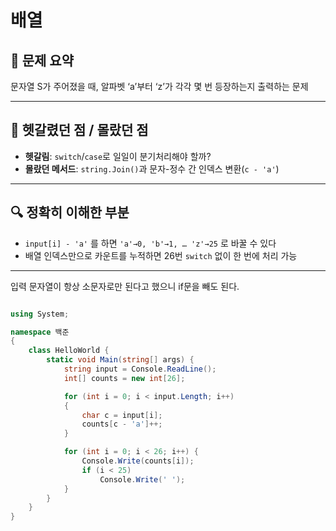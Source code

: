 # 배열

## 📝 문제 요약  
문자열 S가 주어졌을 때, 알파벳 ‘a’부터 ‘z’가 각각 몇 번 등장하는지 출력하는 문제  

---

## 🤔 헷갈렸던 점 / 몰랐던 점  
- **헷갈림**: `switch`/`case`로 일일이 분기처리해야 할까?  
- **몰랐던 메서드**: `string.Join()`과 문자-정수 간 인덱스 변환(`c - 'a'`)  

---

## 🔍 정확히 이해한 부분  
- `input[i] - 'a'` 를 하면 `'a'→0, 'b'→1, … 'z'→25` 로 바꿀 수 있다  
- 배열 인덱스만으로 카운트를 누적하면 26번 `switch` 없이 한 번에 처리 가능  

---

입력 문자열이 항상 소문자로만 된다고 했으니 if문을 빼도 된다.

```cs

using System;

namespace 백준
{    
    class HelloWorld {
        static void Main(string[] args) {
            string input = Console.ReadLine();
            int[] counts = new int[26];

            for (int i = 0; i < input.Length; i++)
            {
                char c = input[i];
                counts[c - 'a']++;
            }

            for (int i = 0; i < 26; i++) {
                Console.Write(counts[i]);
                if (i < 25)
                    Console.Write(' ');
            }
        }
    }
}

```

